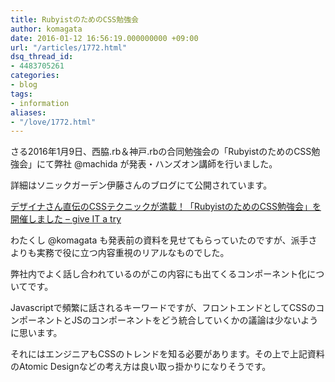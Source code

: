 ```yaml
---
title: RubyistのためのCSS勉強会
author: komagata
date: 2016-01-12 16:56:19.000000000 +09:00
url: "/articles/1772.html"
dsq_thread_id:
- 4483705261
categories:
- blog
tags:
- information
aliases:
- "/love/1772.html"
---
```

さる2016年1月9日、西脇.rb＆神戸.rbの合同勉強会の「RubyistのためのCSS勉強会」にて弊社 @machida が発表・ハンズオン講師を行いました。

詳細はソニックガーデン伊藤さんのブログにて公開されています。

[デザイナさん直伝のCSSテクニックが満載！「RubyistのためのCSS勉強会」を開催しました &#8211; give IT a try][1]



わたくし @komagata も発表前の資料を見せてもらっていたのですが、派手さよりも実務で役に立つ内容重視のリアルなものでした。

弊社内でよく話し合われているのがこの内容にも出てくるコンポーネント化についてです。

Javascriptで頻繁に話されるキーワードですが、フロントエンドとしてCSSのコンポーネントとJSのコンポーネントをどう統合していくかの議論は少ないように思います。

それにはエンジニアもCSSのトレンドを知る必要があります。その上で上記資料のAtomic Designなどの考え方は良い取っ掛かりになりそうです。

 [1]: http://blog.jnito.com/entry/2016/01/12/054224